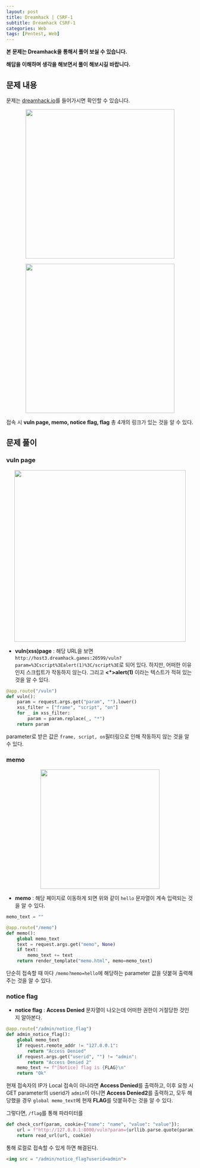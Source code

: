 ```yaml
---
layout: post
title: Dreamhack | CSRF-1
subtitle: Dreamhack CSRF-1
categories: Web
tags: [Pentest, Web]
---
```


**본 문제는 Dreamhack을 통해서 풀어 보실 수 있습니다.**

**해답을 이해하며 생각을 해보면서 풀이 해보시길 바랍니다.**

## 문제 내용

문제는 <a href = "https://dreamhack.io/wargame/challenges/">dreamhack.io</a>를 들어가시면 확인할 수 있습니다.

<p align="center">
<img src ="https://user-images.githubusercontent.com/78135526/208231436-ada49d8c-a619-4e50-9a3f-ad46f93c3f74.png" width = 400> 
</p>

<p align="center">
<img src ="https://user-images.githubusercontent.com/78135526/208233924-e59bb17e-288f-4ed0-8391-cbe0e20ca02b.png" width = 400> 
</p>

접속 시 **vuln page, memo, notice flag, flag** 총 4개의 링크가 있는 것을 알 수 있다.

## 문제 풀이

### vuln page

<p align="center">
<img src ="https://user-images.githubusercontent.com/78135526/208231544-7a2d8c2e-7612-4bd8-90b8-11fce09d2879.png" width = 460> 
</p>

* **vuln(xss)page** : 해당 URL을 보면 `http://host3.dreamhack.games:20599/vuln?param=%3Cscript%3Ealert(1)%3C/script%3E`로 되어 있다. 하지만, 어떠한 이유인지 스크립트가 작동하지 않는다. 그리고 __<*>alert(1)__ 이라는 텍스트가 적혀 있는 것을 알 수 있다.

```python
@app.route("/vuln")
def vuln():
    param = request.args.get("param", "").lower()
    xss_filter = ["frame", "script", "on"]
    for _ in xss_filter:
        param = param.replace(_, "*")
    return param
```

parameter로 받은 값은 `frame, script, on`필터링으로 인해 작동하지 않는 것을 알 수 있다.

### memo

<p align="center">
<img src ="https://user-images.githubusercontent.com/78135526/208233997-4b50df53-c548-4a8e-beca-fed3a15b5e72.png" width = 320> 
</p>

* **memo** : 해당 페이지로 이동하게 되면 위와 같이 `hello` 문자열이 계속 입력되는 것을 알 수 있다.

```python
memo_text = ""

@app.route("/memo")
def memo():
    global memo_text
    text = request.args.get("memo", None)
    if text:
        memo_text += text
    return render_template("memo.html", memo=memo_text)
```

단순히 접속할 때 마다 `/memo?memo=hello`에 해당하는 parameter 값을 덧붙혀 출력해주는 것을 알 수 있다.

### notice flag

* **notice flag** : **Access Denied** 문자열이 나오는데 어떠한 권한이 거절당한 것인지 알아본다.

```python
@app.route("/admin/notice_flag")
def admin_notice_flag():
    global memo_text
    if request.remote_addr != "127.0.0.1":
        return "Access Denied"
    if request.args.get("userid", "") != "admin":
        return "Access Denied 2"
    memo_text += f"[Notice] flag is {FLAG}\n"
    return "Ok"
```

현재 접속자의 IP가 Local 접속이 아니라면 **Access Denied**를 출력하고, 이후 요청 시 GET parameter의 userid가 `admin`이 아니면 **Access Denied2**를 출력하고, 모두 해당했을 경우 `global memo_text`에 현재 **FLAG**를 덧붙혀주는 것을 알 수 있다.

그렇다면, `/flag`를 통해 파라미터를

```python
def check_csrf(param, cookie={"name": "name", "value": "value"}):
    url = f"http://127.0.0.1:8000/vuln?param={urllib.parse.quote(param)}"
    return read_url(url, cookie)
```

통해 로컬로 접속할 수 있게 하면 해결된다.

```html
<img src = "/admin/notice_flag?userid=admin">
```